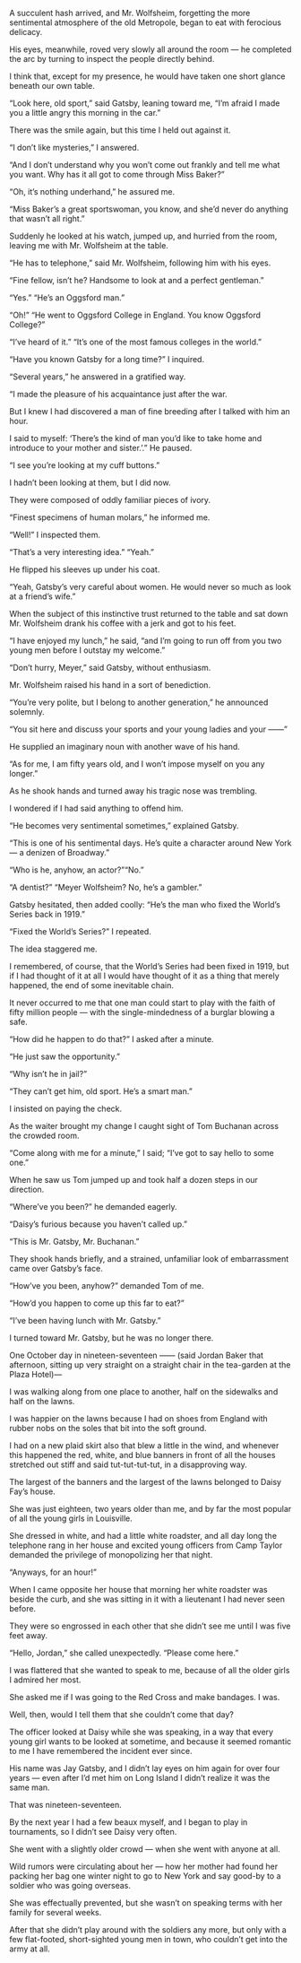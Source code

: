 
A succulent hash arrived, and Mr. Wolfsheim, forgetting the more sentimental atmosphere of the old Metropole, began to eat with ferocious delicacy.

His eyes, meanwhile, roved very slowly all around the room — he completed the arc by turning to inspect the people directly behind.

I think that, except for my presence, he would have taken one short glance beneath our own table.

“Look here, old sport,” said Gatsby, leaning toward me, “I’m afraid I made you a little angry this morning in the car.”

There was the smile again, but this time I held out against it.

“I don’t like mysteries,” I answered.

“And I don’t understand why you won’t come out frankly and tell me what you want. Why has it all got to come through Miss Baker?”

“Oh, it’s nothing underhand,” he assured me.

“Miss Baker’s a great sportswoman, you know, and she’d never do anything that wasn’t all right.”

Suddenly he looked at his watch, jumped up, and hurried from the room, leaving me with Mr. Wolfsheim at the table.

“He has to telephone,” said Mr. Wolfsheim, following him with his eyes.

“Fine fellow, isn’t he? Handsome to look at and a perfect gentleman.”

“Yes.” “He’s an Oggsford man.”

“Oh!” “He went to Oggsford College in England. You know Oggsford College?”

“I’ve heard of it.” “It’s one of the most famous colleges in the world.”

“Have you known Gatsby for a long time?” I inquired.

“Several years,” he answered in a gratified way.

“I made the pleasure of his acquaintance just after the war.

But I knew I had discovered a man of fine breeding after I talked with him an hour.

I said to myself: ‘There’s the kind of man you’d like to take home and introduce to your mother and sister.’.” He paused.

“I see you’re looking at my cuff buttons.”

I hadn’t been looking at them, but I did now.

They were composed of oddly familiar pieces of ivory.

“Finest specimens of human molars,” he informed me.

“Well!” I inspected them.

“That’s a very interesting idea.” “Yeah.”

He flipped his sleeves up under his coat.

“Yeah, Gatsby’s very careful about women. He would never so much as look at a friend’s wife.”

When the subject of this instinctive trust returned to the table and sat down Mr. Wolfsheim drank his coffee with a jerk and got to his feet.

“I have enjoyed my lunch,” he said, “and I’m going to run off from you two young men before I outstay my welcome.”

“Don’t hurry, Meyer,” said Gatsby, without enthusiasm.

Mr. Wolfsheim raised his hand in a sort of benediction.

“You’re very polite, but I belong to another generation,” he announced solemnly.

“You sit here and discuss your sports and your young ladies and your ——”

He supplied an imaginary noun with another wave of his hand.

“As for me, I am fifty years old, and I won’t impose myself on you any longer.”

As he shook hands and turned away his tragic nose was trembling.

I wondered if I had said anything to offend him.

“He becomes very sentimental sometimes,” explained Gatsby.

“This is one of his sentimental days. He’s quite a character around New York — a denizen of Broadway.”

“Who is he, anyhow, an actor?”“No.”

“A dentist?” “Meyer Wolfsheim? No, he’s a gambler.”

Gatsby hesitated, then added coolly: “He’s the man who fixed the World’s Series back in 1919.”

“Fixed the World’s Series?” I repeated.

The idea staggered me.

I remembered, of course, that the World’s Series had been fixed in 1919, but if I had thought of it at all I would have thought of it as a thing that merely happened, the end of some inevitable chain.

It never occurred to me that one man could start to play with the faith of fifty million people — with the single-mindedness of a burglar blowing a safe.

“How did he happen to do that?” I asked after a minute.

“He just saw the opportunity.”

“Why isn’t he in jail?”

“They can’t get him, old sport. He’s a smart man.”

I insisted on paying the check.

As the waiter brought my change I caught sight of Tom Buchanan across the crowded room.

“Come along with me for a minute,” I said; “I’ve got to say hello to some one.”

When he saw us Tom jumped up and took half a dozen steps in our direction.

“Where’ve you been?” he demanded eagerly.

“Daisy’s furious because you haven’t called up.”

“This is Mr. Gatsby, Mr. Buchanan.”

They shook hands briefly, and a strained, unfamiliar look of embarrassment came over Gatsby’s face.

“How’ve you been, anyhow?” demanded Tom of me.

“How’d you happen to come up this far to eat?”

“I’ve been having lunch with Mr. Gatsby.”

I turned toward Mr. Gatsby, but he was no longer there.

One October day in nineteen-seventeen —— (said Jordan Baker that afternoon, sitting up very straight on a straight chair in the tea-garden at the Plaza Hotel)—

I was walking along from one place to another, half on the sidewalks and half on the lawns.

I was happier on the lawns because I had on shoes from England with rubber nobs on the soles that bit into the soft ground.

I had on a new plaid skirt also that blew a little in the wind, and whenever this happened the red, white, and blue banners in front of all the houses stretched out stiff and said tut-tut-tut-tut, in a disapproving way.

The largest of the banners and the largest of the lawns belonged to Daisy Fay’s house.

She was just eighteen, two years older than me, and by far the most popular of all the young girls in Louisville.

She dressed in white, and had a little white roadster, and all day long the telephone rang in her house and excited young officers from Camp Taylor demanded the privilege of monopolizing her that night.

“Anyways, for an hour!”

When I came opposite her house that morning her white roadster was beside the curb, and she was sitting in it with a lieutenant I had never seen before.

They were so engrossed in each other that she didn’t see me until I was five feet away.

“Hello, Jordan,” she called unexpectedly. “Please come here.”

I was flattered that she wanted to speak to me, because of all the older girls I admired her most.

She asked me if I was going to the Red Cross and make bandages. I was.

Well, then, would I tell them that she couldn’t come that day?

The officer looked at Daisy while she was speaking, in a way that every young girl wants to be looked at sometime, and because it seemed romantic to me I have remembered the incident ever since.

His name was Jay Gatsby, and I didn’t lay eyes on him again for over four years — even after I’d met him on Long Island I didn’t realize it was the same man.

That was nineteen-seventeen.

By the next year I had a few beaux myself, and I began to play in tournaments, so I didn’t see Daisy very often.

She went with a slightly older crowd — when she went with anyone at all.

Wild rumors were circulating about her — how her mother had found her packing her bag one winter night to go to New York and say good-by to a soldier who was going overseas.

She was effectually prevented, but she wasn’t on speaking terms with her family for several weeks.

After that she didn’t play around with the soldiers any more, but only with a few flat-footed, short-sighted young men in town, who couldn’t get into the army at all.
